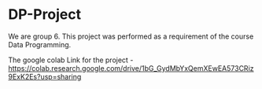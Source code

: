 # DP-Project

We are group 6. This project was performed as a requirement of the course Data Programming.

The google colab Link for the project - https://colab.research.google.com/drive/1bG_GydMbYxQemXEwEA573CRiz9ExK2Es?usp=sharing
